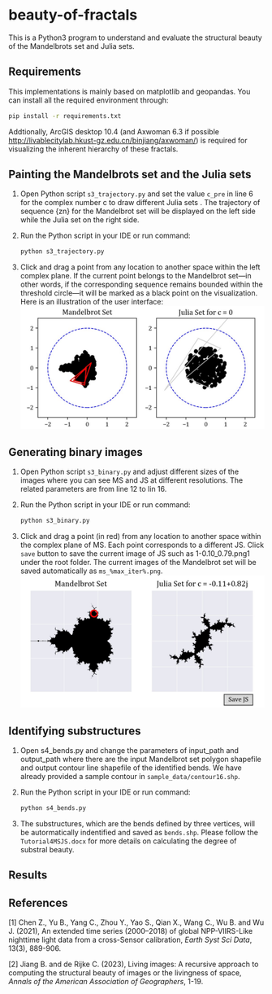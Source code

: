 # beauty-of-fractals

This is a Python3 program to understand and evaluate the structural beauty of the Mandelbrots set and Julia sets.

## Requirements

This implementations is mainly based on matplotlib and geopandas. You can install all the required environment through:

``` bash
pip install -r requirements.txt
```

Addtionally, ArcGIS desktop 10.4 (and Axwoman 6.3 if possible <http://livablecitylab.hkust-gz.edu.cn/binjiang/axwoman/>) is required for visualizing the inherent hierarchy of these fractals.

## Painting the Mandelbrots set and the Julia sets

1. Open Python script `s3_trajectory.py` and set the value `c_pre` in line 6 for the complex number c to draw different Julia sets . The trajectory of sequence {zn} for the Mandelbrot set will be displayed on the left side while the Julia set on the right side.

2. Run the Python script in your IDE or run command:

    ``` bash
    python s3_trajectory.py
    ```

3. Click and drag a point from any location to another space within the left complex plane. If the current point belongs to the Mandelbrot set—in other words, if the corresponding sequence remains bounded within the threshold circle—it will be marked as a black point on the visualization. Here is an illustration of the user interface:
![MSJS](img-folder/Figure1.jpg)

## Generating binary images

1. Open Python script `s3_binary.py` and adjust different sizes of the images where you can see MS and JS at different resolutions. The related parameters are from line 12 to lin 16.

2. Run the Python script in your IDE or run command:

    ``` bash
    python s3_binary.py
    ```

3. Click and drag a point (in red) from any location to another space within the complex plane of MS. Each point corresponds to a different JS. Click `save` button to save the current image of JS such as 1-0.10_0.79.png1 under the root folder. The current images of the Mandelbrot set will be saved automatically as `ms_%max_iter%.png`.
![trajectory](img-folder/Figure2.jpg)

## Identifying substructures

1. Open s4_bends.py and change the parameters of input_path and output_path where there are the input Mandelbrot set polygon shapefile and output contour line shapefile of the identified bends. We have already provided a sample contour in `sample_data/contour16.shp`.

2. Run the Python script in your IDE or run command:

    ``` bash
    python s4_bends.py
    ```

3. The substructures, which are the bends defined by three vertices, will be autormatically indentified and saved as `bends.shp`. Please follow the `Tutorial4MSJS.docx` for more details on calculating the degree of substral beauty.

## Results

## References

[1] Chen Z., Yu B., Yang C., Zhou Y., Yao S., Qian X., Wang C., Wu B. and Wu J. (2021), An extended time series (2000–2018) of global NPP-VIIRS-Like nighttime light data from a cross-Sensor calibration, _Earth Syst Sci Data_, 13(3), 889-906.

[2] Jiang B. and de Rijke C. (2023), Living images: A recursive approach to computing the structural beauty of images or the livingness of space, _Annals of the American Association of Geographers_, 1-19.
